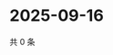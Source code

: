 # 2025-09-16

共 0 条

<!-- BEGIN ZHIHUQUESTIONS -->
<!-- 最后更新时间 Tue Sep 16 2025 05:09:35 GMT+0800 (China Standard Time) -->

<!-- END ZHIHUQUESTIONS -->
